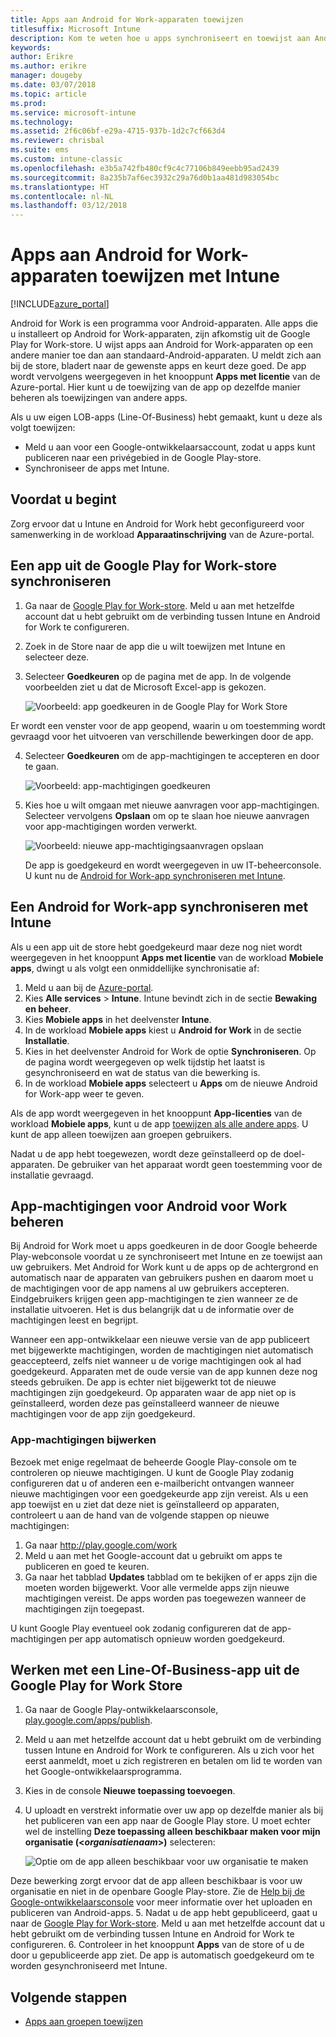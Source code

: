 ```yaml
---
title: Apps aan Android for Work-apparaten toewijzen
titlesuffix: Microsoft Intune
description: Kom te weten hoe u apps synchroniseert en toewijst aan Android for Work-apparaten uit de Google Play for Work Store.
keywords: 
author: Erikre
ms.author: erikre
manager: dougeby
ms.date: 03/07/2018
ms.topic: article
ms.prod: 
ms.service: microsoft-intune
ms.technology: 
ms.assetid: 2f6c06bf-e29a-4715-937b-1d2c7cf663d4
ms.reviewer: chrisbal
ms.suite: ems
ms.custom: intune-classic
ms.openlocfilehash: e3b5a742fb480cf9c4c77106b849eebb95ad2439
ms.sourcegitcommit: 8a235b7af6ec3932c29a76d0b1aa481d983054bc
ms.translationtype: HT
ms.contentlocale: nl-NL
ms.lasthandoff: 03/12/2018
---
```

# <a name="how-to-assign-apps-to-android-for-work-devices-with-intune"></a>Apps aan Android for Work-apparaten toewijzen met Intune

[!INCLUDE[azure_portal](./includes/azure_portal.md)]

Android for Work is een programma voor Android-apparaten. Alle apps die u installeert op Android for Work-apparaten, zijn afkomstig uit de Google Play for Work-store. U wijst apps aan Android for Work-apparaten op een andere manier toe dan aan standaard-Android-apparaten. U meldt zich aan bij de store, bladert naar de gewenste apps en keurt deze goed. De app wordt vervolgens weergegeven in het knooppunt **Apps met licentie** van de Azure-portal. Hier kunt u de toewijzing van de app op dezelfde manier beheren als toewijzingen van andere apps.

Als u uw eigen LOB-apps (Line-Of-Business) hebt gemaakt, kunt u deze als volgt toewijzen:
- Meld u aan voor een Google-ontwikkelaarsaccount, zodat u apps kunt publiceren naar een privégebied in de Google Play-store.
- Synchroniseer de apps met Intune.

## <a name="before-you-start"></a>Voordat u begint

Zorg ervoor dat u Intune en Android for Work hebt geconfigureerd voor samenwerking in de workload **Apparaatinschrijving** van de Azure-portal.

## <a name="synchronize-an-app-from-the-google-play-for-work-store"></a>Een app uit de Google Play for Work-store synchroniseren

1. Ga naar de [Google Play for Work-store](https://play.google.com/work). Meld u aan met hetzelfde account dat u hebt gebruikt om de verbinding tussen Intune en Android for Work te configureren.
2. Zoek in de Store naar de app die u wilt toewijzen met Intune en selecteer deze.
3. Selecteer **Goedkeuren** op de pagina met de app. In de volgende voorbeelden ziet u dat de Microsoft Excel-app is gekozen.</br>

    ![Voorbeeld: app goedkeuren in de Google Play for Work Store](media/approve.png)</br>
    
  Er wordt een venster voor de app geopend, waarin u om toestemming wordt gevraagd voor het uitvoeren van verschillende bewerkingen door de app. 

4. Selecteer **Goedkeuren** om de app-machtigingen te accepteren en door te gaan.</br>

    ![Voorbeeld: app-machtigingen goedkeuren](media/approve-app-permissions.png)

5. Kies hoe u wilt omgaan met nieuwe aanvragen voor app-machtigingen. Selecteer vervolgens **Opslaan** om op te slaan hoe nieuwe aanvragen voor app-machtigingen worden verwerkt.</br>

    ![Voorbeeld: nieuwe app-machtigingsaanvragen opslaan](media/approve-app-settings.png)</br>

    De app is goedgekeurd en wordt weergegeven in uw IT-beheerconsole. U kunt nu de [Android for Work-app synchroniseren met Intune](apps-add-android-for-work.md#sync-an-android-for-work-app-with-intune). 

## <a name="sync-an-android-for-work-app-with-intune"></a>Een Android for Work-app synchroniseren met Intune

Als u een app uit de store hebt goedgekeurd maar deze nog niet wordt weergegeven in het knooppunt **Apps met licentie** van de workload **Mobiele apps**, dwingt u als volgt een onmiddellijke synchronisatie af:

1. Meld u aan bij de [Azure-portal](https://portal.azure.com).
2. Kies **Alle services** > **Intune**. Intune bevindt zich in de sectie **Bewaking en beheer**.
3. Kies **Mobiele apps** in het deelvenster **Intune**.
4. In de workload **Mobiele apps** kiest u **Android for Work** in de sectie **Installatie**.
5. Kies in het deelvenster Android for Work de optie **Synchroniseren**. Op de pagina wordt weergegeven op welk tijdstip het laatst is gesynchroniseerd en wat de status van die bewerking is.
6. In de workload **Mobiele apps** selecteert u **Apps** om de nieuwe Android for Work-app weer te geven.

Als de app wordt weergegeven in het knooppunt **App-licenties** van de workload **Mobiele apps**, kunt u de app [toewijzen als alle andere apps](/intune-azure/manage-apps/deploy-apps). U kunt de app alleen toewijzen aan groepen gebruikers.

Nadat u de app hebt toegewezen, wordt deze geïnstalleerd op de doel-apparaten. De gebruiker van het apparaat wordt geen toestemming voor de installatie gevraagd.

## <a name="manage-android-for-work-app-permissions"></a>App-machtigingen voor Android voor Work beheren
Bij Android for Work moet u apps goedkeuren in de door Google beheerde Play-webconsole voordat u ze synchroniseert met Intune en ze toewijst aan uw gebruikers.  Met Android for Work kunt u de apps op de achtergrond en automatisch naar de apparaten van gebruikers pushen en daarom moet u de machtigingen voor de app namens al uw gebruikers accepteren.  Eindgebruikers krijgen geen app-machtigingen te zien wanneer ze de installatie uitvoeren. Het is dus belangrijk dat u de informatie over de machtigingen leest en begrijpt.

Wanneer een app-ontwikkelaar een nieuwe versie van de app publiceert met bijgewerkte machtigingen, worden de machtigingen niet automatisch geaccepteerd, zelfs niet wanneer u de vorige machtigingen ook al had goedgekeurd. Apparaten met de oude versie van de app kunnen deze nog steeds gebruiken. De app is echter niet bijgewerkt tot de nieuwe machtigingen zijn goedgekeurd. Op apparaten waar de app niet op is geïnstalleerd, worden deze pas geïnstalleerd wanneer de nieuwe machtigingen voor de app zijn goedgekeurd.

### <a name="how-to-update-app-permissions"></a>App-machtigingen bijwerken

Bezoek met enige regelmaat de beheerde Google Play-console om te controleren op nieuwe machtigingen. U kunt de Google Play zodanig configureren dat u of anderen een e-mailbericht ontvangen wanneer nieuwe machtigingen voor een goedgekeurde app zijn vereist. Als u een app toewijst en u ziet dat deze niet is geïnstalleerd op apparaten, controleert u aan de hand van de volgende stappen op nieuwe machtigingen:

1. Ga naar http://play.google.com/work
2. Meld u aan met het Google-account dat u gebruikt om apps te publiceren en goed te keuren.
3. Ga naar het tabblad **Updates** tabblad om te bekijken of er apps zijn die moeten worden bijgewerkt.  Voor alle vermelde apps zijn nieuwe machtigingen vereist. De apps worden pas toegewezen wanneer de machtigingen zijn toegepast.  

U kunt Google Play eventueel ook zodanig configureren dat de app-machtigingen per app automatisch opnieuw worden goedgekeurd. 

## <a name="working-with-a-line-of-business-app-from-the-google-play-for-work-store"></a>Werken met een Line-Of-Business-app uit de Google Play for Work Store

1. Ga naar de Google Play-ontwikkelaarsconsole, [play.google.com/apps/publish](https://play.google.com/apps/publish).
2. Meld u aan met hetzelfde account dat u hebt gebruikt om de verbinding tussen Intune en Android for Work te configureren. Als u zich voor het eerst aanmeldt, moet u zich registreren en betalen om lid te worden van het Google-ontwikkelaarsprogramma.
3. Kies in de console **Nieuwe toepassing toevoegen**.
4. U uploadt en verstrekt informatie over uw app op dezelfde manier als bij het publiceren van een app naar de Google Play store. U moet echter wel de instelling **Deze toepassing alleen beschikbaar maken voor mijn organisatie (<*organisatienaam*>)** selecteren:</br>

    ![Optie om de app alleen beschikbaar voor uw organisatie te maken](media/restrict.png)</br>

Deze bewerking zorgt ervoor dat de app alleen beschikbaar is voor uw organisatie en niet in de openbare Google Play-store.
Zie de [Help bij de Google-ontwikkelaarsconsole](https://support.google.com/googleplay/android-developer/answer/113469) voor meer informatie over het uploaden en publiceren van Android-apps.
5. Nadat u de app hebt gepubliceerd, gaat u naar de [Google Play for Work-store](https://play.google.com/work). Meld u aan met hetzelfde account dat u hebt gebruikt om de verbinding tussen Intune en Android for Work te configureren.
6. Controleer in het knooppunt **Apps** van de store of u de door u gepubliceerde app ziet. De app is automatisch goedgekeurd om te worden gesynchroniseerd met Intune.

## <a name="next-steps"></a>Volgende stappen

- [Apps aan groepen toewijzen](apps-deploy.md)

